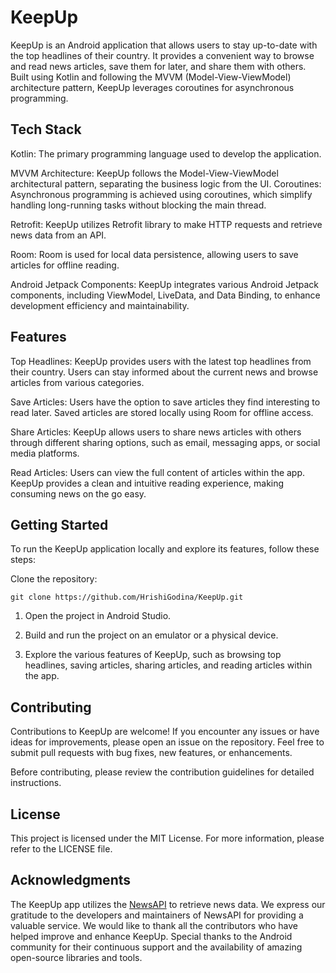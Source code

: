 # **KeepUp**

KeepUp is an Android application that allows users to stay up-to-date with the top headlines of their country. It provides a convenient way to browse and read news articles, save them for later, and share them with others. Built using Kotlin and following the MVVM (Model-View-ViewModel) architecture pattern, KeepUp leverages coroutines for asynchronous programming.

## **Tech Stack**

Kotlin: The primary programming language used to develop the application.

MVVM Architecture: KeepUp follows the Model-View-ViewModel architectural pattern, separating the business logic from the UI.
Coroutines: Asynchronous programming is achieved using coroutines, which simplify handling long-running tasks without blocking the main thread.

Retrofit: KeepUp utilizes Retrofit library to make HTTP requests and retrieve news data from an API.

Room: Room is used for local data persistence, allowing users to save articles for offline reading.

Android Jetpack Components: KeepUp integrates various Android Jetpack components, including ViewModel, LiveData, and Data Binding, to enhance development efficiency and maintainability.

## **Features**

Top Headlines: KeepUp provides users with the latest top headlines from their country. Users can stay informed about the current news and browse articles from various categories.

Save Articles: Users have the option to save articles they find interesting to read later. Saved articles are stored locally using Room for offline access.

Share Articles: KeepUp allows users to share news articles with others through different sharing options, such as email, messaging apps, or social media platforms.

Read Articles: Users can view the full content of articles within the app. KeepUp provides a clean and intuitive reading experience, making consuming news on the go easy.

## **Getting Started**

To run the KeepUp application locally and explore its features, follow these steps:

Clone the repository:

```
git clone https://github.com/HrishiGodina/KeepUp.git
```

1. Open the project in Android Studio.

2. Build and run the project on an emulator or a physical device.

3. Explore the various features of KeepUp, such as browsing top headlines, saving articles, sharing articles, and reading articles within the app.

## **Contributing**

Contributions to KeepUp are welcome! If you encounter any issues or have ideas for improvements, please open an issue on the repository. Feel free to submit pull requests with bug fixes, new features, or enhancements.

Before contributing, please review the contribution guidelines for detailed instructions.

## **License**

This project is licensed under the MIT License. For more information, please refer to the LICENSE file.

## **Acknowledgments**

The KeepUp app utilizes the [NewsAPI]([url](https://newsapi.org/)) to retrieve news data. We express our gratitude to the developers and maintainers of NewsAPI for providing a valuable service.
We would like to thank all the contributors who have helped improve and enhance KeepUp.
Special thanks to the Android community for their continuous support and the availability of amazing open-source libraries and tools.
